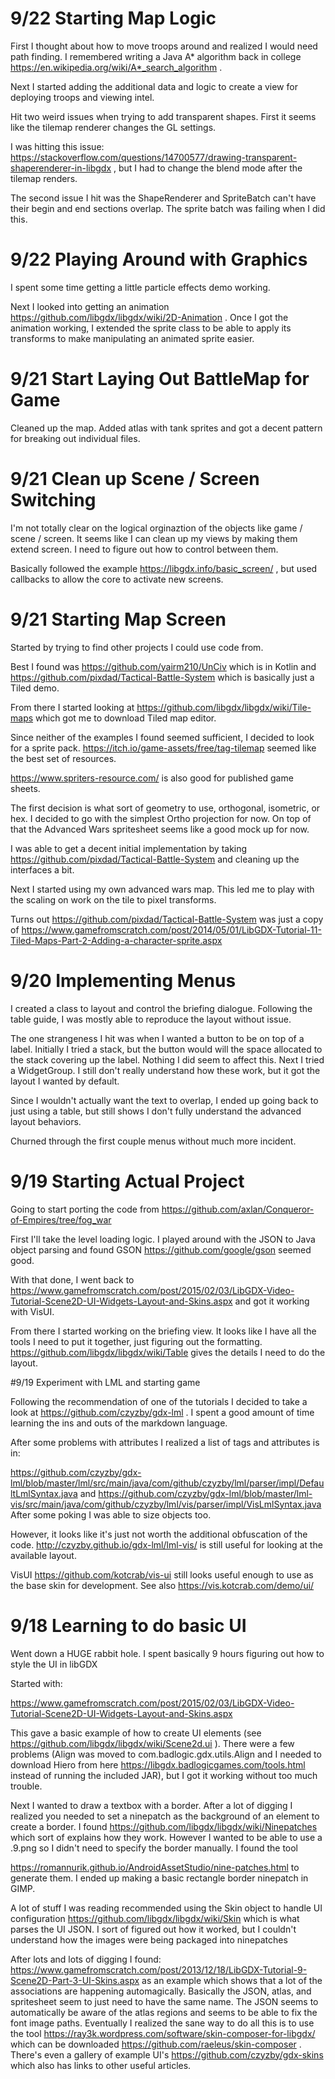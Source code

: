# 9/22 Starting Map Logic

First I thought about how to move troops around and realized I would need path finding. I remembered writing a Java A* algorithm back in college https://en.wikipedia.org/wiki/A*_search_algorithm .

Next I started adding the additional data and logic to create a view for deploying troops and viewing intel.

Hit two weird issues when trying to add transparent shapes. First it seems like the tilemap renderer changes the GL settings.

I was hitting this issue: https://stackoverflow.com/questions/14700577/drawing-transparent-shaperenderer-in-libgdx , but I had to change the blend mode after the tilemap renders.

The second issue I hit was the ShapeRenderer and SpriteBatch can't have their begin and end sections overlap. The sprite batch was failing when I did this.

# 9/22 Playing Around with Graphics

I spent some time getting a little particle effects demo working.

Next I looked into getting an animation https://github.com/libgdx/libgdx/wiki/2D-Animation . Once I got the animation working, I extended the sprite class to be able to apply its transforms to make manipulating an animated sprite easier.

# 9/21 Start Laying Out BattleMap for Game

Cleaned up the map. Added atlas with tank sprites and got a decent pattern for breaking out individual files.

# 9/21 Clean up Scene / Screen Switching

I'm not totally clear on the logical orginaztion of the objects like game / scene / screen. It seems
like I can clean up my views by making them extend screen. I need to figure out how to control between them.

Basically followed the example https://libgdx.info/basic_screen/ , but used callbacks to allow the core to activate new screens.

# 9/21 Starting Map Screen

Started by trying to find other projects I could use code from.

Best I found was https://github.com/yairm210/UnCiv which is in Kotlin and https://github.com/pixdad/Tactical-Battle-System which is basically just a Tiled demo.

From there I started looking at https://github.com/libgdx/libgdx/wiki/Tile-maps which got me to download Tiled map editor.

Since neither of the examples I found seemed sufficient, I decided to look for a sprite pack. https://itch.io/game-assets/free/tag-tilemap seemed like the best set of resources.

https://www.spriters-resource.com/ is also good for published game sheets.

The first decision is what sort of geometry to use, orthogonal, isometric, or hex. I decided to go with the simplest Ortho projection for now. On top of that the Advanced Wars spritesheet seems like a good mock up for now.

I was able to get a decent initial implementation by taking https://github.com/pixdad/Tactical-Battle-System and cleaning up the interfaces a bit. 

Next I started using my own advanced wars map. This led me to play with the scaling on work on the tile to pixel transforms.

Turns out https://github.com/pixdad/Tactical-Battle-System was just a copy of https://www.gamefromscratch.com/post/2014/05/01/LibGDX-Tutorial-11-Tiled-Maps-Part-2-Adding-a-character-sprite.aspx

# 9/20 Implementing Menus

I created a class to layout and control the briefing dialogue. Following the table guide, I was mostly able to reproduce the layout without issue.

The one strangeness I hit was when I wanted a button to be on top of a label. Initially I tried a stack, but the button would will the space allocated to the stack covering up the label. Nothing I did seem to affect this. Next I tried a WidgetGroup. I still don't really understand how these work, but it got the layout I wanted by default.

Since I wouldn't actually want the text to overlap, I ended up going back to just using a table, but still shows I don't fully understand the advanced layout behaviors.

Churned through the first couple menus without much more incident.

# 9/19 Starting Actual Project

Going to start porting the code from https://github.com/axlan/Conqueror-of-Empires/tree/fog_war

First I'll take the level loading logic. I played around with the JSON to Java object parsing and found GSON https://github.com/google/gson seemed good.

With that done, I went back to https://www.gamefromscratch.com/post/2015/02/03/LibGDX-Video-Tutorial-Scene2D-UI-Widgets-Layout-and-Skins.aspx and got it working with VisUI.

From there I started working on the briefing view. It looks like I have all the tools I need to put it together, just figuring out the formatting.
https://github.com/libgdx/libgdx/wiki/Table gives the details I need to do the layout.

#9/19 Experiment with LML and starting game 

Following the recommendation of one of the tutorials I decided to take a look at https://github.com/czyzby/gdx-lml . I spent a good amount of time learning the ins and outs of the markdown language. 

After some problems with attributes I realized a list of tags and attributes is in: 

https://github.com/czyzby/gdx-lml/blob/master/lml/src/main/java/com/github/czyzby/lml/parser/impl/DefaultLmlSyntax.java 
and 
https://github.com/czyzby/gdx-lml/blob/master/lml-vis/src/main/java/com/github/czyzby/lml/vis/parser/impl/VisLmlSyntax.java 
After some poking I was able to size objects too. 

However, it looks like it's just not worth the additional obfuscation of the code.  http://czyzby.github.io/gdx-lml/lml-vis/ is still useful for looking at the available layout. 

VisUI https://github.com/kotcrab/vis-ui still looks useful enough to use as the base skin for development. See also https://vis.kotcrab.com/demo/ui/ 
 
# 9/18 Learning to do basic UI

Went down a HUGE rabbit hole. I spent basically 9 hours figuring out how to style the UI in libGDX 

Started with: 

https://www.gamefromscratch.com/post/2015/02/03/LibGDX-Video-Tutorial-Scene2D-UI-Widgets-Layout-and-Skins.aspx 

This gave a basic example of how to create UI elements (see https://github.com/libgdx/libgdx/wiki/Scene2d.ui ). There were a few problems (Align was moved to com.badlogic.gdx.utils.Align and I needed to download Hiero from here https://libgdx.badlogicgames.com/tools.html instead of running the included JAR), but I got it working without too much trouble. 
 
Next I wanted to draw a textbox with a border. After a lot of digging I realized you needed to set a ninepatch as the background of an element to create a border. I found https://github.com/libgdx/libgdx/wiki/Ninepatches which sort of explains how they work. However I wanted to be able to use a .9.png so I didn't need to specify the border manually. I found the tool  

https://romannurik.github.io/AndroidAssetStudio/nine-patches.html to generate them. I ended up making a basic rectangle border ninepatch in GIMP. 

A lot of stuff I was reading recommended using the Skin object to handle UI configuration https://github.com/libgdx/libgdx/wiki/Skin which is what parses the UI JSON. I sort of figured out how it worked, but I couldn't understand how the images were being packaged into ninepatches 

After lots and lots of digging I found: https://www.gamefromscratch.com/post/2013/12/18/LibGDX-Tutorial-9-Scene2D-Part-3-UI-Skins.aspx as an example which shows that a lot of the associations are happening automagically. Basically the JSON, atlas, and spritesheet seem to just need to have the same name. The JSON seems to automatically be aware of the atlas regions and seems to be able to fix the font image paths. Eventually I realized the sane way to do all this is to use the tool https://ray3k.wordpress.com/software/skin-composer-for-libgdx/ which can be downloaded https://github.com/raeleus/skin-composer . There's even a gallery of example UI's https://github.com/czyzby/gdx-skins which also has links to other useful articles. 